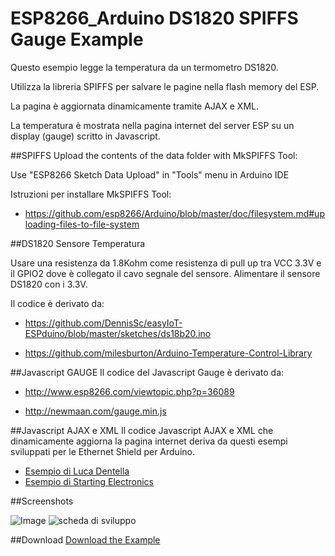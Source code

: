 ESP8266_Arduino DS1820 SPIFFS Gauge Example
===========================================

Questo esempio legge la temperatura da un termometro DS1820.

Utilizza la libreria SPIFFS per salvare le pagine nella flash memory del ESP.

La pagina è aggiornata dinamicamente tramite AJAX e XML.

La temperatura è mostrata nella pagina internet del server ESP su un display (gauge) scritto in Javascript. 

##SPIFFS
Upload the contents of the data folder with MkSPIFFS Tool:

Use "ESP8266 Sketch Data Upload" in "Tools" menu in Arduino IDE

Istruzioni per installare MkSPIFFS Tool:

* https://github.com/esp8266/Arduino/blob/master/doc/filesystem.md#uploading-files-to-file-system

##DS1820 Sensore Temperatura

Usare una resistenza da 1.8Kohm come resistenza di pull up tra VCC 3.3V e il GPIO2 dove è collegato il cavo segnale del sensore. Alimentare il sensore DS1820 con i 3.3V. 

Il codice è derivato da:

* https://github.com/DennisSc/easyIoT-ESPduino/blob/master/sketches/ds18b20.ino

* https://github.com/milesburton/Arduino-Temperature-Control-Library

##Javascript GAUGE
Il codice del Javascript Gauge è derivato da:

* http://www.esp8266.com/viewtopic.php?p=36089

* http://newmaan.com/gauge.min.js

##Javascript AJAX e XML
Il codice Javascript AJAX e XML che dinamicamente aggiorna la pagina internet deriva da questi esempi sviluppati per le Ethernet Shield per Arduino.  
* [Esempio di Luca Dentella](http://www.lucadentella.it/2014/10/18/enc28j60-e-arduino-19/)  
* [Esempio di Starting Electronics](http://startingelectronics.org/tutorials/arduino/ethernet-shield-web-server-tutorial/SD-card-IO/)  

##Screenshots

![Image](https://github.com/roboticboyer/Esempi_ESP8266/blob/master/DS1820_SPIFFS_Gauge/Doc/Arduino_IDE_Browser_Gauge.png)
![scheda di sviluppo ](https://github.com/roboticboyer/Esempi_ESP8266/blob/master/DOC/Immagini/ESP8266_Breadbord_DS1820.JPG)

##Download
[Download the Example](https://github.com/roboticboyer/Esempi_ESP8266/zipball/master/DS1820_SPIFFS_Gauge/ESP_SPIFS_DS1820_Gauge_gio_00)



